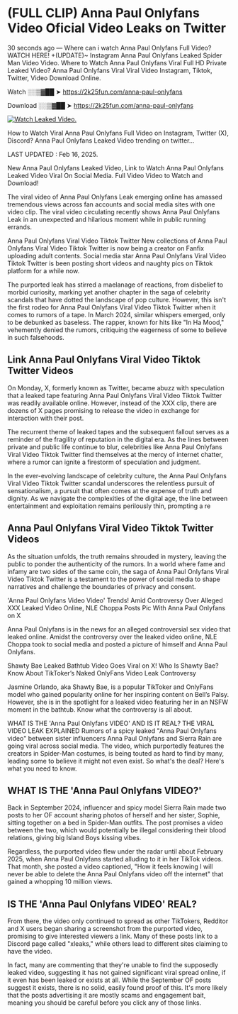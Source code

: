 # (FULL CLIP) Anna Paul Onlyfans Video Oficial Video Leaks on Twitter

30 seconds ago — Where can i watch Anna Paul Onlyfans Full Video? WATCH HERE! +(UPDATE)~ Instagram Anna Paul Onlyfans Leaked Spider Man Video Video. Where to Watch Anna Paul Onlyfans Viral Full HD Private Leaked Video? Anna Paul Onlyfans Viral Viral Video Instagram, Tiktok, Twitter, Video Download Online.

Watch ░░▒▓██ ➤ https://2k25fun.com/anna-paul-onlyfans

Download ░░▒▓██ ➤ https://2k25fun.com/anna-paul-onlyfans

[![Watch Leaked Video.](https://miro.medium.com/v2/resize:fit:828/format:webp/1*cilzJN44JGOrTw9NJCrNHA.gif "Watch Leaked Video")](https://2k25fun.com/anna-paul-onlyfans)

How to Watch Viral Anna Paul Onlyfans Full Video on Instagram, Twitter (X), Discord? Anna Paul Onlyfans Leaked Video trending on twitter...

LAST UPDATED : Feb 16, 2025.

New Anna Paul Onlyfans Leaked Video, Link to Watch Anna Paul Onlyfans Leaked Video Viral On Social Media. Full Video Video to Watch and Download!

The viral video of Anna Paul Onlyfans Leak emerging online has amassed tremendous views across fan accounts and social media sites with one video clip. The viral video circulating recently shows Anna Paul Onlyfans Leak in an unexpected and hilarious moment while in public running errands.

Anna Paul Onlyfans Viral Video Tiktok Twitter New collections of Anna Paul Onlyfans Viral Video Tiktok Twitter is now being a creator on Fanfix uploading adult contents. Social media star Anna Paul Onlyfans Viral Video Tiktok Twitter is been posting short videos and naughty pics on Tiktok platform for a while now.

The purported leak has stirred a maelanage of reactions, from disbelief to morbid curiosity, marking yet another chapter in the saga of celebrity scandals that have dotted the landscape of pop culture. However, this isn't the first rodeo for Anna Paul Onlyfans Viral Video Tiktok Twitter when it comes to rumors of a tape. In March 2024, similar whispers emerged, only to be debunked as baseless. The rapper, known for hits like "In Ha Mood," vehemently denied the rumors, critiquing the eagerness of some to believe in such falsehoods.

## Link Anna Paul Onlyfans Viral Video Tiktok Twitter Videos

On Monday, X, formerly known as Twitter, became abuzz with speculation that a leaked tape featuring Anna Paul Onlyfans Viral Video Tiktok Twitter was readily available online. However, instead of the XXX clip, there are dozens of X pages promising to release the video in exchange for interaction with their post.

The recurrent theme of leaked tapes and the subsequent fallout serves as a reminder of the fragility of reputation in the digital era. As the lines between private and public life continue to blur, celebrities like Anna Paul Onlyfans Viral Video Tiktok Twitter find themselves at the mercy of internet chatter, where a rumor can ignite a firestorm of speculation and judgment.

In the ever-evolving landscape of celebrity culture, the Anna Paul Onlyfans Viral Video Tiktok Twitter scandal underscores the relentless pursuit of sensationalism, a pursuit that often comes at the expense of truth and dignity. As we navigate the complexities of the digital age, the line between entertainment and exploitation remains perilously thin, prompting a re

##  Anna Paul Onlyfans Viral Video Tiktok Twitter Videos

As the situation unfolds, the truth remains shrouded in mystery, leaving the public to ponder the authenticity of the rumors. In a world where fame and infamy are two sides of the same coin, the saga of Anna Paul Onlyfans Viral Video Tiktok Twitter is a testament to the power of social media to shape narratives and challenge the boundaries of privacy and consent.

'Anna Paul Onlyfans Video Video' Trends! Amid Controversy Over Alleged XXX Leaked Video Online, NLE Choppa Posts Pic With Anna Paul Onlyfans on X

Anna Paul Onlyfans is in the news for an alleged controversial sex video that leaked online. Amidst the controversy over the leaked video online, NLE Choppa took to social media and posted a picture of himself and Anna Paul Onlyfans.

Shawty Bae Leaked Bathtub Video Goes Viral on X! Who Is Shawty Bae? Know About TikToker’s Naked OnlyFans Video Leak Controversy

Jasmine Orlando, aka Shawty Bae, is a popular TikToker and OnlyFans model who gained popularity online for her inspiring content on Bell’s Palsy. However, she is in the spotlight for a leaked video featuring her in an NSFW moment in the bathtub. Know what the controversy is all about.

WHAT IS THE 'Anna Paul Onlyfans VIDEO' AND IS IT REAL? THE VIRAL VIDEO LEAK EXPLAINED Rumors of a spicy leaked "Anna Paul Onlyfans video" between sister influencers Anna Paul Onlyfans and Sierra Rain are going viral across social media. The video, which purportedly features the creators in Spider-Man costumes, is being touted as hard to find by many, leading some to believe it might not even exist. So what's the deal? Here's what you need to know.

## WHAT IS THE 'Anna Paul Onlyfans VIDEO?'

Back in September 2024, influencer and spicy model Sierra Rain made two posts to her OF account sharing photos of herself and her sister, Sophie, sitting together on a bed in Spider-Man outfits. The post promises a video between the two, which would potentially be illegal considering their blood relations, giving big Island Boys kissing vibes.

Regardless, the purported video flew under the radar until about February 2025, when Anna Paul Onlyfans started alluding to it in her TikTok videos. That month, she posted a video captioned, "How it feels knowing I will never be able to delete the Anna Paul Onlyfans video off the internet" that gained a whopping 10 million views.

## IS THE 'Anna Paul Onlyfans VIDEO' REAL?

From there, the video only continued to spread as other TikTokers, Redditor and X users began sharing a screenshot from the purported video, promising to give interested viewers a link. Many of these posts link to a Discord page called "xleaks," while others lead to different sites claiming to have the video.

In fact, many are commenting that they're unable to find the supposedly leaked video, suggesting it has not gained significant viral spread online, if it even has been leaked or exists at all. While the September OF posts suggest it exists, there is no solid, easily found proof of this. It's more likely that the posts advertising it are mostly scams and engagement bait, meaning you should be careful before you click any of those links.